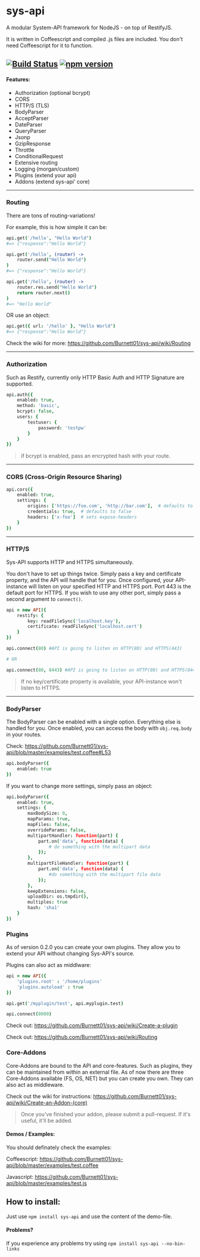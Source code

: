 # sys-api
A modular System-API framework for NodeJS - on top of RestifyJS.

It is written in Coffeescript and compiled .js files are included.
You don't need Coffeescript for it to function.

[![Build Status](https://travis-ci.org/Burnett01/sys-api.svg?branch=master)](https://travis-ci.org/Burnett01/sys-api) [![npm version](https://badge.fury.io/js/sys-api.svg)](https://badge.fury.io/js/sys-api)
---

#### Features:
+ Authorization (optional bcrypt)
+ CORS
+ HTTP/S (TLS)
+ BodyParser
+ AcceptParser
+ DateParser
+ QueryParser
+ Jsonp
+ GzipResponse
+ Throttle
+ ConditionalRequest
+ Extensive routing
+ Logging (morgan/custom)
+ Plugins (extend your api)
+ Addons (extend sys-api' core)

---

### Routing
There are tons of routing-variations!

For example, this is how simple it can be:

```coffeescript
api.get('/hello', "Hello World")
#=> {"response":"Hello World"}
```
```coffeescript
api.get('/hello', (router) ->
    router.send("Hello World")
)
#=> {"response":"Hello World"}
```
```coffeescript
api.get('/hello', (router) ->
    router.res.send("Hello World")
    return router.next()
)
#=> "Hello World"
```

OR use an object:

```coffeescript
api.get({ url: '/hello' }, "Hello World")
#=> {"response":"Hello World"}
```

Check the wiki for more: https://github.com/Burnett01/sys-api/wiki/Routing

---

### Authorization
Such as Restify, currently only HTTP Basic Auth and HTTP Signature are supported.

```coffeescript
api.auth({
    enabled: true,
    method: 'basic',
    bcrypt: false,
    users: {
        testuser: {
            password: 'testpw'
        }   
    }
})
```

> if bcrypt is enabled, pass an encrypted hash with your route.

---

### CORS (Cross-Origin Resource Sharing)
```coffeescript
api.cors({
    enabled: true,
    settings: {
        origins: ['https://foo.com', 'http://bar.com'],  # defaults to ['*']
        credentials: true,  # defaults to false
        headers: ['x-foo']  # sets expose-headers
    }
})
```

---

### HTTP/S
Sys-API supports HTTP and HTTPS simultaneously.

You don't have to set up things twice. Simply pass a key and certificate property,
and the API will handle that for you. Once configured, your API-instance will listen on your specified HTTP and HTTPS port.
Port 443 is the default port for HTTPS. If you wish to use any other port, simply pass a second argument to ```connect()```.

```coffeescript
api = new API({
    restify: {
        key: readFileSync('localhost.key'),
        certificate: readFileSync('localhost.cert')
    }
})

api.connect(80) #API is going to listen on HTTP(80) and HTTPS(443)

# OR

api.connect(80, 8443) #API is going to listen on HTTP(80) and HTTPS(8443)
```

> If no key/certificate property is available, your API-instance won't listen to HTTPS.

---

### BodyParser
The BodyParser can be enabled with a single option.
Everything else is handled for you.
Once enabled, you can access the body with `obj.req.body` in your routes.

Check: https://github.com/Burnett01/sys-api/blob/master/examples/test.coffee#L53

```coffeescript
api.bodyParser({
    enabled: true
})
```

If you want to change more settings, simply pass an object:

```coffeescript
api.bodyParser({
    enabled: true,
    settings: {
        maxBodySize: 0,
        mapParams: true,
        mapFiles: false,
        overrideParams: false,
        multipartHandler: function(part) {
            part.on('data', function(data) {
                # do something with the multipart data
            });
        },
        multipartFileHandler: function(part) {
            part.on('data', function(data) {
                #do something with the multipart file data
            });
        },
        keepExtensions: false,
        uploadDir: os.tmpdir(),
        multiples: true
        hash: 'sha1'
    }
})
```


### Plugins
As of version 0.2.0 you can create your own plugins.
They allow you to extend your API without changing Sys-API's source.

Plugins can also act as middlware:
```coffeescript
api = new API({
    'plugins.root' : '/home/plugins'
    'plugins.autoload' : true
})

api.get('/myplugin/test', api.myplugin.test)

api.connect(8000)
```

Check out: https://github.com/Burnett01/sys-api/wiki/Create-a-plugin

Check out: https://github.com/Burnett01/sys-api/wiki/Routing

### Core-Addons
Core-Addons are bound to the API and core-features. Such as plugins, they can be maintained from within an external file.
As of now there are three Core-Addons available (FS, OS, NET) but you can create you own.
They can also act as middleware.

Check out the wiki for instructions: https://github.com/Burnett01/sys-api/wiki/Create-an-Addon-(core)

> Once you've finished your addon, please submit a pull-request. If it's useful, it'll be added.



#### Demos / Examples:
You should definately check the examples:

Coffeescript: https://github.com/Burnett01/sys-api/blob/master/examples/test.coffee

Javascript:   https://github.com/Burnett01/sys-api/blob/master/examples/test.js

## How to install:
Just use `npm install sys-api` and use the content of the demo-file. 

#### Problems?
If you experience any problems try using `npm install sys-api --no-bin-links`
